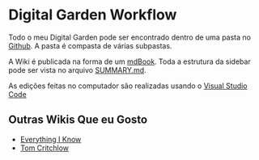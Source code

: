 # Digital Garden Workflow

Todo o meu Digital Garden pode ser encontrado dentro de uma pasta no [Github](https://github.com/lucasjoviniano/garden/tree/main/src). A pasta é compasta de várias subpastas.

A Wiki é publicada na forma de um [mdBook](https://rust-lang.github.io/mdBook/). Toda a estrutura da sidebar pode ser vista no arquivo [SUMMARY.md](https://github.com/lucasjoviniano/garden/blob/main/src/SUMMARY.md).

As edições feitas no computador são realizadas usando o [Visual Studio Code](../editores-de-texto/vs-code.md)

## Outras Wikis Que eu Gosto

- [Everything I Know](https://wiki.nikitavoloboev.xyz)
- [Tom Critchlow](https://tomcritchlow.com/wiki/)